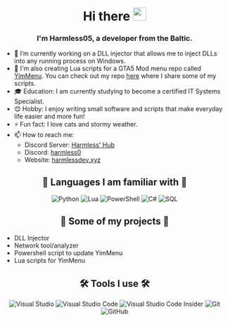 <h1 align="center"> Hi there <img src="https://fonts.gstatic.com/s/e/notoemoji/latest/1f44b/512.webp" width="30px" height="30px" /></h1>

<h3 align="center">
I'm Harmless05, a developer from the Baltic.
</h3>


- 🔭 I’m currently working on a DLL injector that allows me to inject DLLs into any running process on Windows.
- 📃 I'm also creating Lua scripts for a GTA5 Mod menu repo called [YimMenu](https://github.com/YimMenu/YimMenu). You can check out my repo [here](https://github.com/YimMenu-Lua/Harmless-Scripts) where I share some of my scripts.
- 🎓 Education: I am currently studying to become a certified IT Systems Specialist.
- 😊 Hobby: I enjoy writing small software and scripts that make everyday life easier and more fun!
- ⚡ Fun fact: I love cats and stormy weather.
- 📫 How to reach me:
  - Discord Server: [Harmless' Hub](https://discord.harmlessdev.xyz)
  - Discord: [harmless0](https://discordapp.com/users/290429266036916224)
  - Website: [harmlessdev.xyz](https://harmlessdev.xyz)

<h2 align="center">
📜 Languages I am familiar with 📜
</h2>

<p align="center">
<a target="_blank"><img alt="Python" src="https://img.shields.io/badge/Python-%2312100E.svg?logo=Python&style=for-the-badge&logoColor=yellow"/></a> 
<a target="_blank"><img alt="Lua" src="https://img.shields.io/badge/Lua-%2312100E.svg?logo=lua&logoColor=blue&style=for-the-badge"/></a> 
<a target="_blank"><img alt="PowerShell" src="https://img.shields.io/badge/PS-%2312100E.svg?logo=powershell&logoColor=0da4ff&style=for-the-badge"/></a> 
<a target="_blank"><img alt="C#" src="https://img.shields.io/badge/C%23-%2312100E.svg?logo=csharp&logoColor=purple&style=for-the-badge"/></a>
<a target="_blank"><img alt="SQL" src="https://img.shields.io/badge/MySQL-%2312100E.svg?logo=mysql&logoColor=00618a&style=for-the-badge"/></a> 
</p>

<h2 align="center">
🚧 Some of my projects 🚧
</h2>

- DLL Injector
- Network tool/analyzer
- Powershell script to update YimMenu
- Lua scripts for YimMenu

<h2 align="center">
🛠 Tools I use 🛠
</h2>

<p align="center">
<a target="_blank"><img alt="Visual Studio" src="https://img.shields.io/badge/Visual%20Studio-%2312100E.svg?logo=visual-studio&style=for-the-badge&logoColor=ca94f7"/></a> 
<a target="_blank"><img alt="Visual Studio Code" src="https://img.shields.io/badge/Visual%20Studio%20Code-%2312100E.svg?logo=visual-studio-code&style=for-the-badge&logoColor=24acf2"/></a>
<a target="_blank"><img alt="Visual Studio Code Insider" src="https://img.shields.io/badge/VS%20Code%20Insider-%2312100E.svg?logo=visual-studio-code&style=for-the-badge&logoColor=24bfa5"/></a> 
<a target="_blank"><img alt="Git" src="https://img.shields.io/badge/Git-%2312100E.svg?logo=git&style=for-the-badge"/></a> 
<a target="_blank"><img alt="GitHub" src="https://img.shields.io/badge/GitHub-%2312100E.svg?logo=GitHub&style=for-the-badge"/></a> 
</p>
